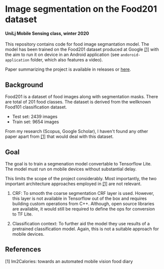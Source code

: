 # Image segmentation on the Food201 dataset

#### UniLj Mobile Sensing class, winter 2020

This repository contains code for food image segmantation model. The model has been trained on the Food201 dataset produced at Google [[1]](#1) with the aim to run it on device in an Android application (see `andoroid-application` folder, which also features a video).

Paper summarizing the project is available in releases or [here](https://github.com/janarez/Food201/releases/download/1.0.0/final-paper.pdf).


## Background

Food201 is a dataset of food images along with segmentation masks. There are total of 201 food classes. The dataset is derived from the wellknown Food101 classification dataset.

- Test set: 2439 images
- Train set: 9654 images

From my research (Scopus, Google Scholar), I haven't found any other paper apart from [[1]](#1) that would deal with this dataset.

## Goal

The goal is to train a segmenation model convertable to Tensorflow Lite. The model must run on mobile devices without substantial delay. 

This limits the scope of the project considerably. Most importantly, the two important architecture approaches employed in [[1]](#1) are not relevant.

1. CRF: To smooth the coarse segmentation CRF layer is used. However, this layer is not available in Tensorflow out of the box and requires building custom operations from C++. Although, open source libraries are available, it would still be required to define the ops for conversion to TF Lite.

2. Classification context: To further aid the model they use results of a pretrained classification model. Again, this is not a suitable approach for mobile devices.

## References
<a id="1">[1]</a> 
Im2Calories: towards an automated mobile vision food diary
